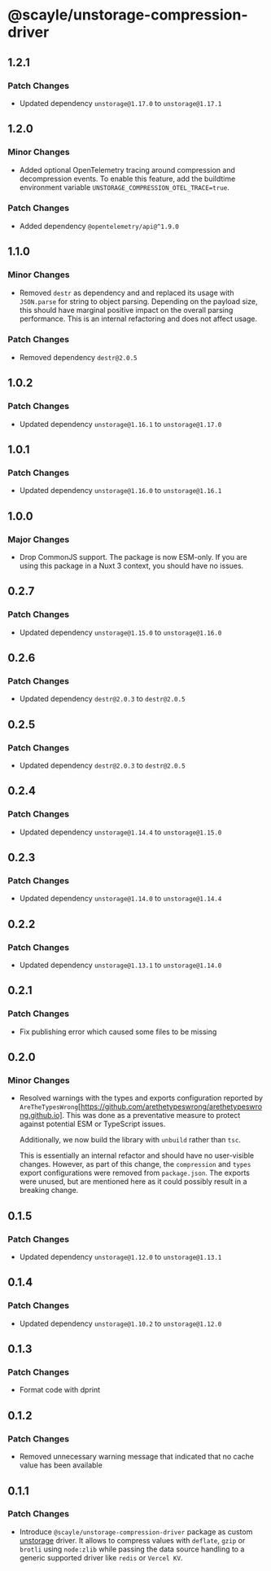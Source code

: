 # @scayle/unstorage-compression-driver

## 1.2.1

### Patch Changes

- Updated dependency `unstorage@1.17.0` to `unstorage@1.17.1`

## 1.2.0

### Minor Changes

- Added optional OpenTelemetry tracing around compression and decompression events. To enable this feature, add the buildtime environment variable `UNSTORAGE_COMPRESSION_OTEL_TRACE=true`.

### Patch Changes

- Added dependency `@opentelemetry/api@^1.9.0`

## 1.1.0

### Minor Changes

- Removed `destr` as dependency and and replaced its usage with `JSON.parse` for string to object parsing.
  Depending on the payload size, this should have marginal positive impact on the overall parsing performance.
  This is an internal refactoring and does not affect usage.

### Patch Changes

- Removed dependency `destr@2.0.5`

## 1.0.2

### Patch Changes

- Updated dependency `unstorage@1.16.1` to `unstorage@1.17.0`

## 1.0.1

### Patch Changes

- Updated dependency `unstorage@1.16.0` to `unstorage@1.16.1`

## 1.0.0

### Major Changes

- Drop CommonJS support. The package is now ESM-only. If you are using this package in a Nuxt 3 context, you should have no issues.

## 0.2.7

### Patch Changes

- Updated dependency `unstorage@1.15.0` to `unstorage@1.16.0`

## 0.2.6

### Patch Changes

- Updated dependency `destr@2.0.3` to `destr@2.0.5`

## 0.2.5

### Patch Changes

- Updated dependency `destr@2.0.3` to `destr@2.0.5`

## 0.2.4

### Patch Changes

- Updated dependency `unstorage@1.14.4` to `unstorage@1.15.0`

## 0.2.3

### Patch Changes

- Updated dependency `unstorage@1.14.0` to `unstorage@1.14.4`

## 0.2.2

### Patch Changes

- Updated dependency `unstorage@1.13.1` to `unstorage@1.14.0`

## 0.2.1

### Patch Changes

- Fix publishing error which caused some files to be missing

## 0.2.0

### Minor Changes

- Resolved warnings with the types and exports configuration reported by `AreTheTypesWrong`[https://github.com/arethetypeswrong/arethetypeswrong.github.io]. This was done as a preventative measure to protect against potential ESM or TypeScript issues.

  Additionally, we now build the library with `unbuild` rather than `tsc`.

  This is essentially an internal refactor and should have no user-visible changes. However, as part of this change, the `compression` and `types` export configurations were removed from `package.json`. The exports were unused, but are mentioned here as it could possibly result in a breaking change.

## 0.1.5

### Patch Changes

- Updated dependency `unstorage@1.12.0` to `unstorage@1.13.1`

## 0.1.4

### Patch Changes

- Updated dependency `unstorage@1.10.2` to `unstorage@1.12.0`

## 0.1.3

### Patch Changes

- Format code with dprint

## 0.1.2

### Patch Changes

- Removed unnecessary warning message that indicated that no cache value has been available

## 0.1.1

### Patch Changes

- Introduce `@scayle/unstorage-compression-driver` package as custom [unstorage](https://unstorage.unjs.io/) driver. It allows to compress values with `deflate`, `gzip` or `brotli` using `node:zlib` while passing the data source handling to a generic supported driver like `redis` or `Vercel KV`.
